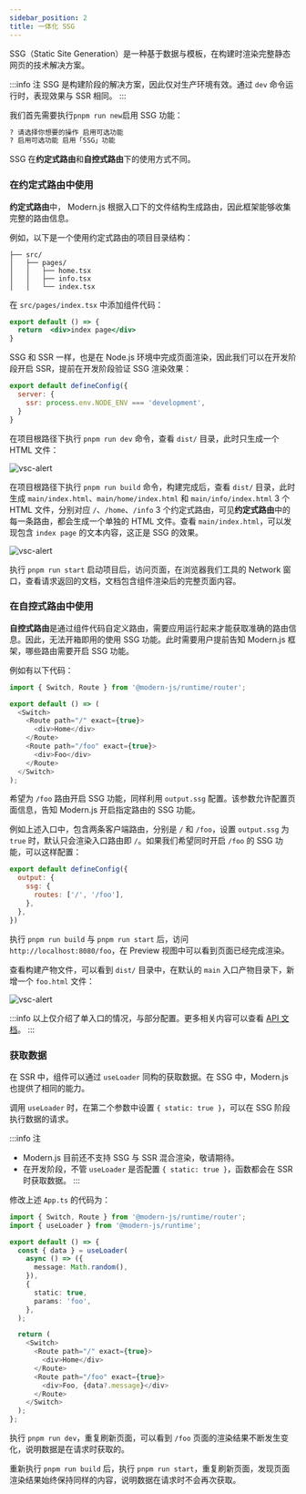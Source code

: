 ```yaml
---
sidebar_position: 2
title: 一体化 SSG
---
```


SSG（Static Site Generation）是一种基于数据与模板，在构建时渲染完整静态网页的技术解决方案。

:::info 注
SSG 是构建阶段的解决方案，因此仅对生产环境有效。通过 `dev` 命令运行时，表现效果与 SSR 相同。
:::

我们首先需要执行`pnpm run new`启用 SSG 功能：

```bash
? 请选择你想要的操作 启用可选功能
? 启用可选功能 启用「SSG」功能
```

SSG 在**约定式路由**和**自控式路由**下的使用方式不同。

### 在约定式路由中使用

**约定式路由**中， Modern.js 根据入口下的文件结构生成路由，因此框架能够收集完整的路由信息。

例如，以下是一个使用约定式路由的项目目录结构：

```
├── src/
│   ├── pages/
│   │   ├── home.tsx
│   │   ├── info.tsx
│   │   └── index.tsx
```

在 `src/pages/index.tsx` 中添加组件代码：

```jsx title="src/pages/index.tsx"
export default () => {
  return  <div>index page</div>
}
```

SSG 和 SSR 一样，也是在 Node.js 环境中完成页面渲染，因此我们可以在开发阶段开启 SSR，提前在开发阶段验证 SSG 渲染效果：

```js title="modern.config.js"
export default defineConfig({
  server: {
    ssr: process.env.NODE_ENV === 'development',
  }
}
```

在项目根路径下执行 `pnpm run dev` 命令，查看 `dist/` 目录，此时只生成一个 HTML 文件：

![vsc-alert](https://lf3-static.bytednsdoc.com/obj/eden-cn/aphqeh7uhohpquloj/modern-js/docs/ssg-dev.png)

在项目根路径下执行 `pnpm run build` 命令，构建完成后，查看 `dist/` 目录，此时生成 `main/index.html`、`main/home/index.html` 和 `main/info/index.html` 3 个 HTML 文件，分别对应 `/`、`/home`、`/info` 3 个约定式路由，可见**约定式路由**中的每一条路由，都会生成一个单独的 HTML 文件。查看 `main/index.html`，可以发现包含 `index page` 的文本内容，这正是 SSG 的效果。

![vsc-alert](https://lf3-static.bytednsdoc.com/obj/eden-cn/aphqeh7uhohpquloj/modern-js/docs/ssg-build.png)

执行 `pnpm run start` 启动项目后，访问页面，在浏览器我们工具的 Network 窗口，查看请求返回的文档，文档包含组件渲染后的完整页面内容。

### 在自控式路由中使用

**自控式路由**是通过组件代码自定义路由，需要应用运行起来才能获取准确的路由信息。因此，无法开箱即用的使用 SSG 功能。此时需要用户提前告知 Modern.js 框架，哪些路由需要开启 SSG 功能。

例如有以下代码：

```ts
import { Switch, Route } from '@modern-js/runtime/router';

export default () => (
  <Switch>
    <Route path="/" exact={true}>
      <div>Home</div>
    </Route>
    <Route path="/foo" exact={true}>
      <div>Foo</div>
    </Route>
  </Switch>
);
```

希望为 `/foo` 路由开启 SSG 功能，同样利用 `output.ssg` 配置。该参数允许配置页面信息，告知 Modern.js 开启指定路由的 SSG 功能。

例如上述入口中，包含两条客户端路由，分别是 `/` 和 `/foo`，设置 `output.ssg` 为 `true` 时，默认只会渲染入口路由即 `/`。如果我们希望同时开启 `/foo` 的 SSG 功能，可以这样配置：

```js title="modern.config.js"
export default defineConfig({
  output: {
    ssg: {
      routes: ['/', '/foo'],
    },
  },
})
```

执行 `pnpm run build` 与 `pnpm run start` 后，访问 `http://localhost:8080/foo`，在 Preview 视图中可以看到页面已经完成渲染。

查看构建产物文件，可以看到 `dist/` 目录中，在默认的 `main` 入口产物目录下，新增一个 `foo.html` 文件：

![vsc-alert](https://lf3-static.bytednsdoc.com/obj/eden-cn/aphqeh7uhohpquloj/modern-js/docs/ssg-foo.png)

:::info
以上仅介绍了单入口的情况，与部分配置。更多相关内容可以查看 [API 文档](/docs/apis/config/output/ssg)。
:::

### 获取数据

在 SSR 中，组件可以通过 `useLoader` 同构的获取数据。在 SSG 中，Modern.js 也提供了相同的能力。

调用 `useLoader` 时，在第二个参数中设置 `{ static: true }`，可以在 SSG 阶段执行数据的请求。

:::info 注
- Modern.js 目前还不支持 SSG 与 SSR 混合渲染，敬请期待。
- 在开发阶段，不管 `useLoader` 是否配置 `{ static: true }`，函数都会在 SSR 时获取数据。
:::

修改上述 `App.ts` 的代码为：

```ts title="App.ts"
import { Switch, Route } from '@modern-js/runtime/router';
import { useLoader } from '@modern-js/runtime';

export default () => {
  const { data } = useLoader(
    async () => ({
      message: Math.random(),
    }),
    {
      static: true,
      params: 'foo',
    },
  );

  return (
    <Switch>
      <Route path="/" exact={true}>
        <div>Home</div>
      </Route>
      <Route path="/foo" exact={true}>
        <div>Foo, {data?.message}</div>
      </Route>
    </Switch>
  );
};
```

执行 `pnpm run dev`，重复刷新页面，可以看到 `/foo` 页面的渲染结果不断发生变化，说明数据是在请求时获取的。

重新执行 `pnpm run build` 后，执行 `pnpm run start`，重复刷新页面，发现页面渲染结果始终保持同样的内容，说明数据在请求时不会再次获取。
